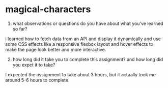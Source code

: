 # magical-characters

1. what observations or questions do you have about what you've learned so far? 

i learned how to fetch data from an API and display it dynamically and use some CSS effects like a responsive flexbox layout and hover effects to make the page look better and more interactive.

2. how long did it take you to complete this assignment? and how long did you expct it to take? 

I expected the assignment to take about 3 hours, but it actually took me around 5-6 hours to complete.

